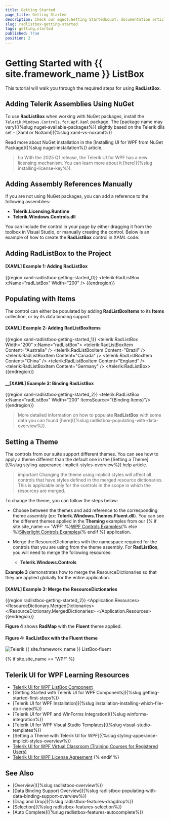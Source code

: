 ```yaml
---
title: Getting Started
page_title: Getting Started
description: Check our &quot;Getting Started&quot; documentation article for the RadListBox {{ site.framework_name }} control.
slug: radlistbox-getting-started
tags: getting,started
published: True
position: 2
---
```


# Getting Started with {{ site.framework_name }} ListBox

This tutorial will walk you through the required steps for using __RadListBox__. 

## Adding Telerik Assemblies Using NuGet

To use __RadListBox__ when working with NuGet packages, install the `Telerik.Windows.Controls.for.Wpf.Xaml` package. The [package name may vary]({%slug nuget-available-packages%}) slightly based on the Telerik dlls set - [Xaml or NoXaml]({%slug xaml-vs-noxaml%})

Read more about NuGet installation in the [Installing UI for WPF from NuGet Package]({%slug nuget-installation%}) article.

>tip With the 2025 Q1 release, the Telerik UI for WPF has a new licensing mechanism. You can learn more about it [here]({%slug installing-license-key%}).

## Adding Assembly References Manually

If you are not using NuGet packages, you can add a reference to the following assemblies:

* __Telerik.Licensing.Runtime__
* __Telerik.Windows.Controls.dll__

You can include the control in your page by either dragging it from the toolbox in Visual Studio, or manually creating the control. Below is an example of how to create the __RadListBox__ control in XAML code:

## Adding RadListBox to the Project

#### __[XAML] Example 1: Adding RadListBox__

{{region xaml-radlistbox-getting-started_0}}
	<telerik:RadListBox x:Name="radListBox" Width="200" />
{{endregion}}

## Populating with Items

The control can either be populated by adding __RadListBoxItems__ to its __Items__ collection, or by its data binding support.

#### __[XAML] Example 2: Adding RadListBoxItems__
{{region xaml-radlistbox-getting-started_1}}
	<telerik:RadListBox  Width="200" x:Name="radListBox">
	    <telerik:RadListBoxItem Content="Australia" />
	    <telerik:RadListBoxItem Content="Brazil" />
	    <telerik:RadListBoxItem Content="Canada" />
	    <telerik:RadListBoxItem Content="China" />
	    <telerik:RadListBoxItem Content="England" />
	    <telerik:RadListBoxItem Content="Germany" />
	</telerik:RadListBox>
{{endregion}}

#### __[XAML] Example 3: Binding RadListBox

{{region xaml-radlistbox-getting-started_2}}
	<telerik:RadListBox x:Name="radListBox" Width="200" 
						ItemsSource="{Binding Items}"/>
{{endregion}}

>More detailed information on how to populate __RadListBox__ with some data you can found [here]({%slug radlistbox-populating-with-data-overview%}).

## Setting a Theme

The controls from our suite support different themes. You can see how to apply a theme different than the default one in the [Setting a Theme]({%slug styling-apperance-implicit-styles-overview%}) help article.

>important Changing the theme using implicit styles will affect all controls that have styles defined in the merged resource dictionaries. This is applicable only for the controls in the scope in which the resources are merged. 

To change the theme, you can follow the steps below:
* Choose between the themes and add reference to the corresponding theme assembly (ex: **Telerik.Windows.Themes.Fluent.dll**). You can see the different themes applied in the **Theming** examples from our {% if site.site_name == 'WPF' %}[WPF Controls Examples](https://demos.telerik.com/wpf/){% else %}[Silverlight Controls Examples](https://demos.telerik.com/silverlight/#ListBox/Theming){% endif %} application.

* Merge the ResourceDictionaries with the namespace required for the controls that you are using from the theme assembly. For __RadListBox__, you will need to merge the following resources:

	* __Telerik.Windows.Controls__

__Example 3__ demonstrates how to merge the ResourceDictionaries so that they are applied globally for the entire application.

#### __[XAML] Example 3: Merge the ResourceDictionaries__  
{{region radlistbox-getting-started_2}}
	<Application.Resources>
		<ResourceDictionary>
			<ResourceDictionary.MergedDictionaries>
				<ResourceDictionary Source="/Telerik.Windows.Themes.Fluent;component/Themes/System.Windows.xaml"/>
				<ResourceDictionary Source="/Telerik.Windows.Themes.Fluent;component/Themes/Telerik.Windows.Controls.xaml"/>				
			</ResourceDictionary.MergedDictionaries>
		</ResourceDictionary>
	</Application.Resources>
{{endregion}}

__Figure 4__ shows __RadMap__ with the **Fluent** theme applied.
	
#### __Figure 4: RadListBox with the Fluent theme__
![Telerik {{ site.framework_name }} ListBox-fluent](images/radlistbox-fluent.png)

{% if site.site_name == 'WPF' %}
## Telerik UI for WPF Learning Resources

* [Telerik UI for WPF ListBox Component](https://www.telerik.com/products/wpf/listbox.aspx)
* [Getting Started with Telerik UI for WPF Components]({%slug getting-started-first-steps%})
* [Telerik UI for WPF Installation]({%slug installation-installing-which-file-do-i-need%})
* [Telerik UI for WPF and WinForms Integration]({%slug winforms-integration%})
* [Telerik UI for WPF Visual Studio Templates]({%slug visual-studio-templates%})
* [Setting a Theme with Telerik UI for WPF]({%slug styling-apperance-implicit-styles-overview%})
* [Telerik UI for WPF Virtual Classroom (Training Courses for Registered Users)](https://learn.telerik.com/learn/course/external/view/elearning/16/telerik-ui-for-wpf) 
* [Telerik UI for WPF License Agreement](https://www.telerik.com/purchase/license-agreement/wpf-dlw-s)
{% endif %}

## See Also

* [Overview]({%slug radlistbox-overview%})
* [Data Binding Support Overview]({%slug radlistbox-populating-with-data-binding-support-overview%})
* [Drag and Drop]({%slug radlistbox-features-dragdrop%})
* [Selection]({%slug radlistbox-features-selection%})
* [Auto Complete]({%slug radlistbox-features-autocomplete%})
